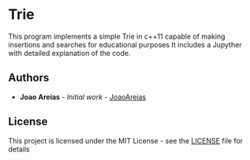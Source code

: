 # Trie

This program implements a simple Trie in c++11 capable of making insertions and searches for educational purposes It includes a Jupyther with detailed explanation of the code.

## Authors

* **Joao Areias** - *Initial work* - [JoaoAreias](https://github.com/JoaoAreias)

## License

This project is licensed under the MIT License - see the [LICENSE](LICENSE) file for details
